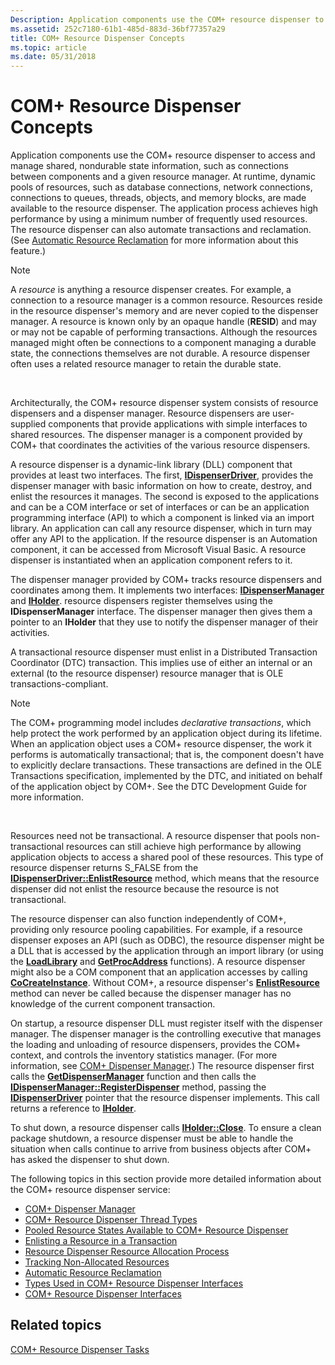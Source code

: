 ```yaml
---
Description: Application components use the COM+ resource dispenser to access and manage shared, nondurable state information, such as connections between components and a given resource manager.
ms.assetid: 252c7180-61b1-485d-883d-36bf77357a29
title: COM+ Resource Dispenser Concepts
ms.topic: article
ms.date: 05/31/2018
---
```


# COM+ Resource Dispenser Concepts

Application components use the COM+ resource dispenser to access and manage shared, nondurable state information, such as connections between components and a given resource manager. At runtime, dynamic pools of resources, such as database connections, network connections, connections to queues, threads, objects, and memory blocks, are made available to the resource dispenser. The application process achieves high performance by using a minimum number of frequently used resources. The resource dispenser can also automate transactions and reclamation. (See [Automatic Resource Reclamation](automatic-resource-reclamation.md) for more information about this feature.)

> [!Note]  
> A *resource* is anything a resource dispenser creates. For example, a connection to a resource manager is a common resource. Resources reside in the resource dispenser's memory and are never copied to the dispenser manager. A resource is known only by an opaque handle (**RESID**) and may or may not be capable of performing transactions. Although the resources managed might often be connections to a component managing a durable state, the connections themselves are not durable. A resource dispenser often uses a related resource manager to retain the durable state.

 

Architecturally, the COM+ resource dispenser system consists of resource dispensers and a dispenser manager. Resource dispensers are user-supplied components that provide applications with simple interfaces to shared resources. The dispenser manager is a component provided by COM+ that coordinates the activities of the various resource dispensers.

A resource dispenser is a dynamic-link library (DLL) component that provides at least two interfaces. The first, [**IDispenserDriver**](/windows/desktop/api/ComSvcs/nn-comsvcs-idispenserdriver), provides the dispenser manager with basic information on how to create, destroy, and enlist the resources it manages. The second is exposed to the applications and can be a COM interface or set of interfaces or can be an application programming interface (API) to which a component is linked via an import library. An application can call any resource dispenser, which in turn may offer any API to the application. If the resource dispenser is an Automation component, it can be accessed from Microsoft Visual Basic. A resource dispenser is instantiated when an application component refers to it.

The dispenser manager provided by COM+ tracks resource dispensers and coordinates among them. It implements two interfaces: [**IDispenserManager**](/windows/desktop/api/ComSvcs/nn-comsvcs-idispensermanager) and [**IHolder**](/windows/desktop/api/ComSvcs/nn-comsvcs-iholder). resource dispensers register themselves using the **IDispenserManager** interface. The dispenser manager then gives them a pointer to an **IHolder** that they use to notify the dispenser manager of their activities.

A transactional resource dispenser must enlist in a Distributed Transaction Coordinator (DTC) transaction. This implies use of either an internal or an external (to the resource dispenser) resource manager that is OLE transactions-compliant.

> [!Note]  
> The COM+ programming model includes *declarative transactions*, which help protect the work performed by an application object during its lifetime. When an application object uses a COM+ resource dispenser, the work it performs is automatically transactional; that is, the component doesn't have to explicitly declare transactions. These transactions are defined in the OLE Transactions specification, implemented by the DTC, and initiated on behalf of the application object by COM+. See the DTC Development Guide for more information.

 

Resources need not be transactional. A resource dispenser that pools non-transactional resources can still achieve high performance by allowing application objects to access a shared pool of these resources. This type of resource dispenser returns S\_FALSE from the [**IDispenserDriver::EnlistResource**](/windows/desktop/api/ComSvcs/nf-comsvcs-idispenserdriver-enlistresource) method, which means that the resource dispenser did not enlist the resource because the resource is not transactional.

The resource dispenser can also function independently of COM+, providing only resource pooling capabilities. For example, if a resource dispenser exposes an API (such as ODBC), the resource dispenser might be a DLL that is accessed by the application through an import library (or using the [**LoadLibrary**](/windows/desktop/api/libloaderapi/nf-libloaderapi-loadlibrarya) and [**GetProcAddress**](/windows/desktop/api/libloaderapi/nf-libloaderapi-getprocaddress) functions). A resource dispenser might also be a COM component that an application accesses by calling [**CoCreateInstance**](/windows/desktop/api/combaseapi/nf-combaseapi-cocreateinstance). Without COM+, a resource dispenser's [**EnlistResource**](/windows/desktop/api/ComSvcs/nf-comsvcs-idispenserdriver-enlistresource) method can never be called because the dispenser manager has no knowledge of the current component transaction.

On startup, a resource dispenser DLL must register itself with the dispenser manager. The dispenser manager is the controlling executive that manages the loading and unloading of resource dispensers, provides the COM+ context, and controls the inventory statistics manager. (For more information, see [COM+ Dispenser Manager](com--dispenser-manager.md).) The resource dispenser first calls the [**GetDispenserManager**](/windows/desktop/api/MtxDM/nf-mtxdm-getdispensermanager) function and then calls the [**IDispenserManager::RegisterDispenser**](/windows/desktop/api/ComSvcs/nf-comsvcs-idispensermanager-registerdispenser) method, passing the [**IDispenserDriver**](/windows/desktop/api/ComSvcs/nn-comsvcs-idispenserdriver) pointer that the resource dispenser implements. This call returns a reference to [**IHolder**](/windows/desktop/api/ComSvcs/nn-comsvcs-iholder).

To shut down, a resource dispenser calls [**IHolder::Close**](/windows/desktop/api/ComSvcs/nf-comsvcs-iholder-close). To ensure a clean package shutdown, a resource dispenser must be able to handle the situation when calls continue to arrive from business objects after COM+ has asked the dispenser to shut down.

The following topics in this section provide more detailed information about the COM+ resource dispenser service:

-   [COM+ Dispenser Manager](com--dispenser-manager.md)
-   [COM+ Resource Dispenser Thread Types](com--resource-dispenser-thread-types.md)
-   [Pooled Resource States Available to COM+ Resource Dispenser](pooled-resource-states-available-to-com--resource-dispenser.md)
-   [Enlisting a Resource in a Transaction](enlisting-a-resource-in-a-transaction.md)
-   [Resource Dispenser Resource Allocation Process](resource-dispenser-resource-allocation-process.md)
-   [Tracking Non-Allocated Resources](tracking-non-allocated-resources.md)
-   [Automatic Resource Reclamation](automatic-resource-reclamation.md)
-   [Types Used in COM+ Resource Dispenser Interfaces](types-used-in-com--resource-dispenser-interfaces.md)
-   [COM+ Resource Dispenser Interfaces](com--resource-dispenser-interfaces.md)

## Related topics

<dl> <dt>

[COM+ Resource Dispenser Tasks](com--resource-dispenser-tasks.md)
</dt> </dl>

 

 